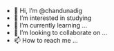 - 👋 Hi, I’m @chandunadig
- 👀 I’m interested in studying
- 🌱 I’m currently learning ...
- 💞️ I’m looking to collaborate on ...
- 📫 How to reach me ...
